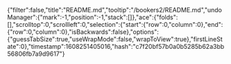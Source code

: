 {"filter":false,"title":"README.md","tooltip":"/bookers2/README.md","undoManager":{"mark":-1,"position":-1,"stack":[]},"ace":{"folds":[],"scrolltop":0,"scrollleft":0,"selection":{"start":{"row":0,"column":0},"end":{"row":0,"column":0},"isBackwards":false},"options":{"guessTabSize":true,"useWrapMode":false,"wrapToView":true},"firstLineState":0},"timestamp":1608251405016,"hash":"c7f20bf57b0a0b5285b62a3bb56806fb7a9d9617"}